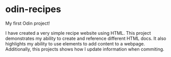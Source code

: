 # odin-recipes

My first Odin project!

I have created a very simple recipe website using HTML. This project demonstrates my ability to create and reference different HTML docs. It also highlights my ability to use elements to add content to a webpage. Additionally, this projects shows how I update information when commiting.